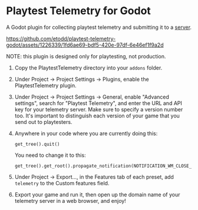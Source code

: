 # Playtest Telemetry for Godot

A Godot plugin for collecting playtest telemetry and submitting it to a [server](https://github.com/etodd/playtest-telemetry-server).

https://github.com/etodd/playtest-telemetry-godot/assets/1226339/1fd6ae69-bdf5-420e-97df-6e46ef1f9a2d

NOTE: this plugin is designed only for playtesting, not production.

1. Copy the PlaytestTelemetry directory into your `addons` folder.

2. Under Project -> Project Settings -> Plugins, enable the PlaytestTelemetry plugin.

3. Under Project -> Project Settings -> General, enable "Advanced settings", search for "Playtest Telemetry", and enter the URL and API key for your telemetry server. Make sure to specify a version number too. It's important to distinguish each version of your game that you send out to playtesters.

4. Anywhere in your code where you are currently doing this:
	```
	get_tree().quit()
	```
	You need to change it to this:
	```
	get_tree().get_root().propagate_notification(NOTIFICATION_WM_CLOSE_REQUEST)
	```

5. Under Project -> Export..., in the Features tab of each preset, add `telemetry` to the Custom features field.

6. Export your game and run it, then open up the domain name of your telemetry server in a web browser, and enjoy!
